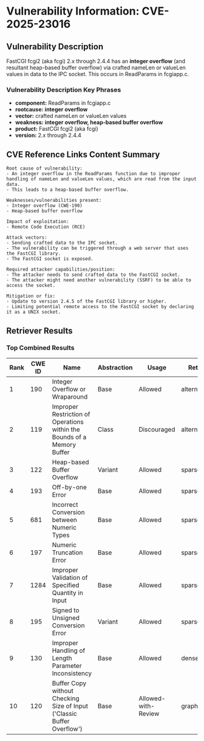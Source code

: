 # Vulnerability Information: CVE-2025-23016

## Vulnerability Description
FastCGI fcgi2 (aka fcgi) 2.x through 2.4.4 has an **integer overflow** (and resultant heap-based buffer overflow) via crafted nameLen or valueLen values in data to the IPC socket. This occurs in ReadParams in fcgiapp.c.

### Vulnerability Description Key Phrases
- **component:** ReadParams in fcgiapp.c
- **rootcause:** **integer overflow**
- **vector:** crafted nameLen or valueLen values
- **weakness:** **integer overflow, heap-based buffer overflow**
- **product:** FastCGI fcgi2 (aka fcgi)
- **version:** 2.x through 2.4.4

## CVE Reference Links Content Summary
```text
Root cause of vulnerability:
- An integer overflow in the ReadParams function due to improper handling of nameLen and valueLen values, which are read from the input data.
- This leads to a heap-based buffer overflow.

Weaknesses/vulnerabilities present:
- Integer overflow (CWE-190)
- Heap-based buffer overflow

Impact of exploitation:
- Remote Code Execution (RCE)

Attack vectors:
- Sending crafted data to the IPC socket.
- The vulnerability can be triggered through a web server that uses the FastCGI library.
- The FastCGI socket is exposed.

Required attacker capabilities/position:
- The attacker needs to send crafted data to the FastCGI socket.
- The attacker might need another vulnerability (SSRF) to be able to access the socket.

Mitigation or fix:
- Update to version 2.4.5 of the FastCGI library or higher.
- Limiting potential remote access to the FastCGI socket by declaring it as a UNIX socket.
```

## Retriever Results

### Top Combined Results

| Rank | CWE ID | Name | Abstraction | Usage  | Retrievers | Individual Scores |
|------|--------|------|-------------|-------|------------|-------------------|
| 1 | 190 | Integer Overflow or Wraparound | Base | Allowed | alternate_terms | 0.800 |
| 2 | 119 | Improper Restriction of Operations within the Bounds of a Memory Buffer | Class | Discouraged | alternate_terms | 0.800 |
| 3 | 122 | Heap-based Buffer Overflow | Variant | Allowed | sparse | 0.267 |
| 4 | 193 | Off-by-one Error | Base | Allowed | sparse | 0.249 |
| 5 | 681 | Incorrect Conversion between Numeric Types | Base | Allowed | sparse | 0.248 |
| 6 | 197 | Numeric Truncation Error | Base | Allowed | sparse | 0.242 |
| 7 | 1284 | Improper Validation of Specified Quantity in Input | Base | Allowed | sparse | 0.239 |
| 8 | 195 | Signed to Unsigned Conversion Error | Variant | Allowed | sparse | 0.236 |
| 9 | 130 | Improper Handling of Length Parameter Inconsistency | Base | Allowed | dense | 0.574 |
| 10 | 120 | Buffer Copy without Checking Size of Input ('Classic Buffer Overflow') | Base | Allowed-with-Review | graph | 0.003 |

